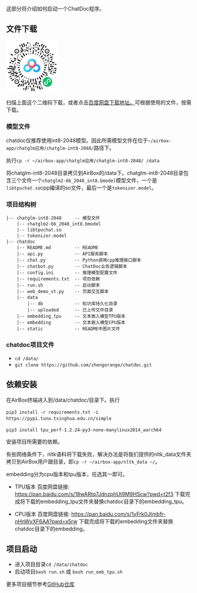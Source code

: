 这部分将介绍如何启动一个ChatDoc程序。
## 文件下载

![Alt text](<../imgs/1696061589146.jpg>)

扫描上面这个二维码下载，或者点击[百度网盘下载地址。](https://pan.baidu.com/s/1N6HZy9oq4ZnyRyz9MaDU6Q?pwd=1684)可根据使用的文件，按需下载。


### 模型文件

chatdoc仅推荐使用int8-2048模型。因此所需模型文件在位于`~/airbox-app/chatglm应用/chatglm-int8-2048/`路径下。

执行`cp -r ~/airbox-app/chatglm应用/chatglm-int8-2048/ /data`

将chatglm-int8-2048目录拷贝到AirBox的/data下。chatglm-int8-2048目录包含三个文件一个`chatglm2-6b_2048_int8.bmodel`模型文件，一个是`libtpuchat.so`cpp编译的so文件，最后一个是`tokenizer.model`。

### 项目结构树
```
|-- chatglm-int8-2048     -- 模型文件
    |-- chatglm2-6b_2048_int8.bmodel
    |-- libtpuchat.so
    |-- tokenizer.model
|-- chatdoc
    |-- README.md         -- README
    |-- api.py            -- API服务脚本
    |-- chat.py           -- Python调用cpp推理接口脚本
    |-- chatbot.py        -- ChatDoc业务逻辑脚本
    |-- config.ini        -- 推理模型配置文件
    |-- requirements.txt  -- 项目依赖
    |-- run.sh            -- 启动脚本
    |-- web_demo_st.py    -- 页面交互脚本
    |-- data          
        |-- db            -- 知识库持久化目录
        |-- uploaded      -- 已上传文件目录
    |-- embedding_tpu     -- 文本嵌入模型TPU版本
    |-- embedding         -- 文本嵌入模型CPU版本
    |-- static            -- README中图片文件
```

### chatdoc项目文件

- `cd /data/`
- `git clone https://github.com/zhengorange/chatdoc.git`

## 依赖安装
在AirBox终端进入到/data/chatdoc/目录下。执行

`pip3 install -r requirements.txt -i https://pypi.tuna.tsinghua.edu.cn/simple`

`pip3 install tpu_perf-1.2.24-py3-none-manylinux2014_aarch64`

安装项目所需要的依赖。

有些网络条件下，nltk语料将下载失败，解决办法是将我们提供的nltk_data文件夹拷贝到AirBox用户跟目录，即`cp -r ~/airbox-app/nltk_data ~/`。

embedding分为cpu版本和tpu版本，任选其一即可。

- TPU版本
百度网盘链接: https://pan.baidu.com/s/18wARtq7JdnzphUt9M9HScw?pwd=t2f3
下载完成将下载的embedding_tpu文件夹替换chatdoc目录下的embedding_tpu。

- CPU版本
百度网盘链接: https://pan.baidu.com/s/1yFrk0Jtmbfr-nHnWvXF6AA?pwd=x5rw
下载完成将下载的embedding文件夹替换chatdoc目录下的embedding。


## 项目启动

- 进入项目目录`cd /data/chatdoc `
- 启动项目`bash run.sh` 或 `bash run_emb_tpu.sh`




更多项目细节参考[GitHub仓库](https://github.com/zhengorange/chatdoc)
